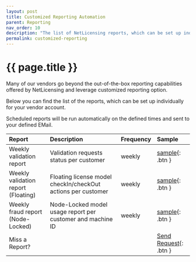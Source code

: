 ```yaml
---
layout: post
title: Customized Reporting Automation
parent: Reporting
nav_order: 10
description: "The list of NetLicensing reports, which can be set up individually for vendor account"
permalink: customized-reporting
---
```


{{ page.title }}
================

Many of our vendors go beyond the out-of-the-box reporting capabilities offered by NetLicensing and leverage customized reporting option.

Below you can find the list of the reports, which can be set up individually for your vendor account.

Scheduled reports will be run automatically on the defined times and sent to your defined EMail.

| Report | Description | Frequency | Sample |
|:-------|:------------|:----------|:-------|
| Weekly validation report | Validation requests status per customer | weekly | [sample](assets/docs/weekly-validation-report.csv){: .btn } |
| Weekly validation report (Floating) | Floating license model checkIn/checkOut actions per customer | weekly | [sample](assets/docs/weekly-validation-report-floating.csv){: .btn } |
| Weekly fraud report (Node-Locked) | Node-Locked model usage report per customer and machine ID | weekly | [sample](assets/docs/weekly-validation-report-node-locked.csv){: .btn } |
| Miss a Report? |  |  | [Send Request](https://netlicensing.io/contact/){: .btn } |
